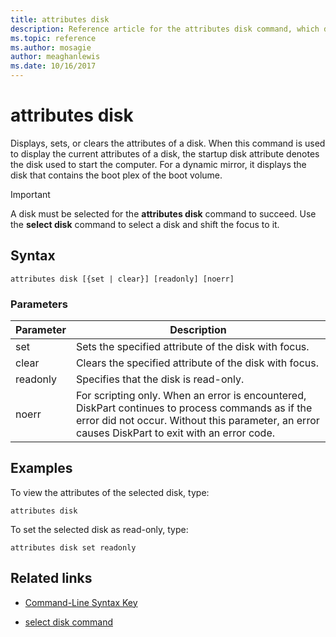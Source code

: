```yaml
---
title: attributes disk
description: Reference article for the attributes disk command, which displays, sets, or clears the attributes of a disk.
ms.topic: reference
ms.author: mosagie
author: meaghanlewis
ms.date: 10/16/2017
---
```



# attributes disk

Displays, sets, or clears the attributes of a disk. When this command is used to display the current attributes of a disk, the startup disk attribute denotes the disk used to start the computer. For a dynamic mirror, it displays the disk that contains the boot plex of the boot volume.

> [!IMPORTANT]
> A disk must be selected for the **attributes disk** command to succeed. Use the **select disk** command to select a disk and shift the focus to it.

## Syntax

```
attributes disk [{set | clear}] [readonly] [noerr]
```

### Parameters

| Parameter | Description |
| --------- | ----------- |
| set | Sets the specified attribute of the disk with focus. |
| clear | Clears the specified attribute of the disk with focus. |
| readonly | Specifies that the disk is read-only. |
| noerr | For scripting only. When an error is encountered, DiskPart continues to process commands as if the error did not occur. Without this parameter, an error causes DiskPart to exit with an error code. |

## Examples

To view the attributes of the selected disk, type:

```
attributes disk
```

To set the selected disk as read-only, type:

```
attributes disk set readonly
```

## Related links

- [Command-Line Syntax Key](command-line-syntax-key.md)

- [select disk command](select-disk.md)
